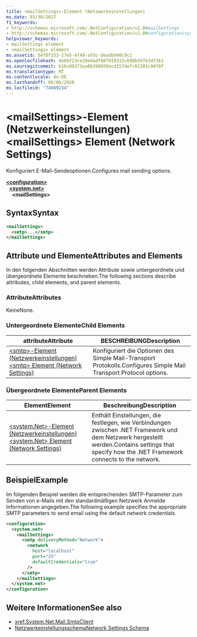 ```yaml
---
title: <mailSettings>-Element (Netzwerkeinstellungen)
ms.date: 03/30/2017
f1_keywords:
- http://schemas.microsoft.com/.NetConfiguration/v2.0#mailSettings
- http://schemas.microsoft.com/.NetConfiguration/v2.0#configuration/system.net/mailSettings
helpviewer_keywords:
- mailSettings element
- <mailSettings> element
ms.assetid: 54f0f153-17e5-4f49-afdc-deadb940c9c1
ms.openlocfilehash: 4e8bf23ce39edadf80f019315c690b597b3d7361
ms.sourcegitcommit: b16c00371ea06398859ecd157defc81301c9070f
ms.translationtype: MT
ms.contentlocale: de-DE
ms.lasthandoff: 06/06/2020
ms.locfileid: "74089234"
---
```

# <a name="mailsettings-element-network-settings"></a><span data-ttu-id="9f301-102">\<mailSettings>-Element (Netzwerkeinstellungen)</span><span class="sxs-lookup"><span data-stu-id="9f301-102">\<mailSettings> Element (Network Settings)</span></span>
<span data-ttu-id="9f301-103">Konfiguriert E-Mail-Sendeoptionen.</span><span class="sxs-lookup"><span data-stu-id="9f301-103">Configures mail sending options.</span></span>  

[**\<configuration>**](../configuration-element.md)\
&nbsp;&nbsp;[**\<system.net>**](system-net-element-network-settings.md)\
&nbsp;&nbsp;&nbsp;&nbsp;**\<mailSettings>**

## <a name="syntax"></a><span data-ttu-id="9f301-104">Syntax</span><span class="sxs-lookup"><span data-stu-id="9f301-104">Syntax</span></span>  
  
```xml  
<mailSettings>
  <smtp>...</smtp>  
</mailSettings>
```  
  
## <a name="attributes-and-elements"></a><span data-ttu-id="9f301-105">Attribute und Elemente</span><span class="sxs-lookup"><span data-stu-id="9f301-105">Attributes and Elements</span></span>  
 <span data-ttu-id="9f301-106">In den folgenden Abschnitten werden Attribute sowie untergeordnete und übergeordnete Elemente beschrieben.</span><span class="sxs-lookup"><span data-stu-id="9f301-106">The following sections describe attributes, child elements, and parent elements.</span></span>  
  
### <a name="attributes"></a><span data-ttu-id="9f301-107">Attribute</span><span class="sxs-lookup"><span data-stu-id="9f301-107">Attributes</span></span>  
 <span data-ttu-id="9f301-108">Keine</span><span class="sxs-lookup"><span data-stu-id="9f301-108">None.</span></span>  
  
### <a name="child-elements"></a><span data-ttu-id="9f301-109">Untergeordnete Elemente</span><span class="sxs-lookup"><span data-stu-id="9f301-109">Child Elements</span></span>  
  
|<span data-ttu-id="9f301-110">attribute</span><span class="sxs-lookup"><span data-stu-id="9f301-110">Attribute</span></span>|<span data-ttu-id="9f301-111">BESCHREIBUNG</span><span class="sxs-lookup"><span data-stu-id="9f301-111">Description</span></span>|  
|---------------|-----------------|  
|[<span data-ttu-id="9f301-112">\<smtp>-Element (Netzwerkeinstellungen)</span><span class="sxs-lookup"><span data-stu-id="9f301-112">\<smtp> Element (Network Settings)</span></span>](smtp-element-network-settings.md)|<span data-ttu-id="9f301-113">Konfiguriert die Optionen des Simple Mail-Transport Protokolls.</span><span class="sxs-lookup"><span data-stu-id="9f301-113">Configures Simple Mail Transport Protocol options.</span></span>|  
  
### <a name="parent-elements"></a><span data-ttu-id="9f301-114">Übergeordnete Elemente</span><span class="sxs-lookup"><span data-stu-id="9f301-114">Parent Elements</span></span>  
  
|<span data-ttu-id="9f301-115">**Element**</span><span class="sxs-lookup"><span data-stu-id="9f301-115">**Element**</span></span>|<span data-ttu-id="9f301-116">**Beschreibung**</span><span class="sxs-lookup"><span data-stu-id="9f301-116">**Description**</span></span>|  
|-----------------|---------------------|  
|[<span data-ttu-id="9f301-117">\<system.Net>-Element (Netzwerkeinstellungen)</span><span class="sxs-lookup"><span data-stu-id="9f301-117">\<system.Net> Element (Network Settings)</span></span>](system-net-element-network-settings.md)|<span data-ttu-id="9f301-118">Enthält Einstellungen, die festlegen, wie Verbindungen zwischen .NET Framework und dem Netzwerk hergestellt werden.</span><span class="sxs-lookup"><span data-stu-id="9f301-118">Contains settings that specify how the .NET Framework connects to the network.</span></span>|  
  
## <a name="example"></a><span data-ttu-id="9f301-119">Beispiel</span><span class="sxs-lookup"><span data-stu-id="9f301-119">Example</span></span>  
 <span data-ttu-id="9f301-120">Im folgenden Beispiel werden die entsprechenden SMTP-Parameter zum Senden von e-Mails mit den standardmäßigen Netzwerk Anmelde Informationen angegeben.</span><span class="sxs-lookup"><span data-stu-id="9f301-120">The following example specifies the appropriate SMTP parameters to send email using the default network credentials.</span></span>  
  
```xml  
<configuration>  
  <system.net>  
    <mailSettings>  
      <smtp deliveryMethod="Network">  
        <network  
          host="localhost"  
          port="25"  
          defaultCredentials="true"  
        />  
      </smtp>  
    </mailSettings>  
  </system.net>  
</configuration>  
```  
  
## <a name="see-also"></a><span data-ttu-id="9f301-121">Weitere Informationen</span><span class="sxs-lookup"><span data-stu-id="9f301-121">See also</span></span>

- <xref:System.Net.Mail.SmtpClient>
- [<span data-ttu-id="9f301-122">Netzwerkeinstellungsschema</span><span class="sxs-lookup"><span data-stu-id="9f301-122">Network Settings Schema</span></span>](index.md)
